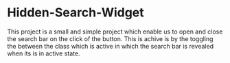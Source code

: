 # Hidden-Search-Widget

This project is a small and simple project which enable us to open and close the search bar on the click of the button.
This is achive is by the toggling the between the class which is active in which the search bar is revealed when its is in active state.
